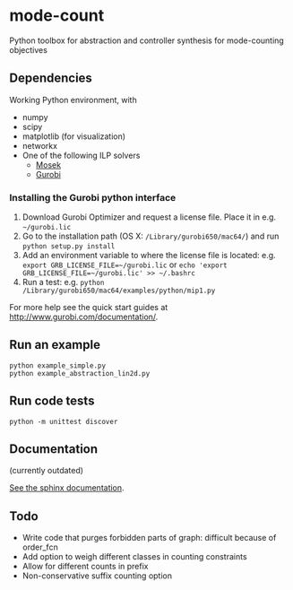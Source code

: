 # mode-count

Python toolbox for abstraction and controller synthesis for mode-counting objectives

## Dependencies

Working Python environment, with
* numpy
* scipy
* matplotlib (for visualization)
* networkx
* One of the following ILP solvers
	* [Mosek](https://mosek.com)
	* [Gurobi](http://www.gurobi.com)

### Installing the Gurobi python interface

1. Download Gurobi Optimizer and request a license file. Place it in e.g. ```~/gurobi.lic```
2. Go to the installation path (OS X: ```/Library/gurobi650/mac64/```) and run ```python setup.py install```
3. Add an environment variable to where the license file is located: e.g. ```export GRB_LICENSE_FILE=~/gurobi.lic``` or  ```echo 'export GRB_LICENSE_FILE=~/gurobi.lic' >> ~/.bashrc```
4. Run a test: e.g. ```python /Library/gurobi650/mac64/examples/python/mip1.py```

For more help see the quick start guides at http://www.gurobi.com/documentation/.

## Run an example
```
python example_simple.py
python example_abstraction_lin2d.py
```

## Run code tests

```
python -m unittest discover
```

## Documentation

(currently outdated)

[See the sphinx documentation](http://web.eecs.umich.edu/~pettni/mc_doc/).

## Todo

* Write code that purges forbidden parts of graph: difficult because of order_fcn
* Add option to weigh different classes in counting constraints
* Allow for different counts in prefix
* Non-conservative suffix counting option
